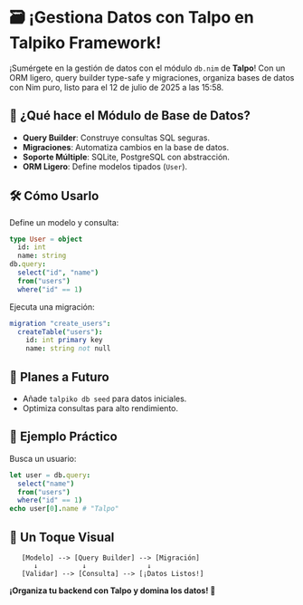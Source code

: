 # 🗃️ ¡Gestiona Datos con Talpo en Talpiko Framework!

¡Sumérgete en la gestión de datos con el módulo `db.nim` de **Talpo**! Con un ORM ligero, query builder type-safe y migraciones, organiza bases de datos con Nim puro, listo para el 12 de julio de 2025 a las 15:58.

## 🚀 ¿Qué hace el Módulo de Base de Datos?
- **Query Builder**: Construye consultas SQL seguras.
- **Migraciones**: Automatiza cambios en la base de datos.
- **Soporte Múltiple**: SQLite, PostgreSQL con abstracción.
- **ORM Ligero**: Define modelos tipados (`User`).

## 🛠️ Cómo Usarlo
Define un modelo y consulta:
```nim
type User = object
  id: int
  name: string
db.query:
  select("id", "name")
  from("users")
  where("id" == 1)
```

Ejecuta una migración:
```nim
migration "create_users":
  createTable("users"):
    id: int primary key
    name: string not null
```

## 🌱 Planes a Futuro
- Añade `talpiko db seed` para datos iniciales.
- Optimiza consultas para alto rendimiento.

## 🎉 Ejemplo Práctico
Busca un usuario:
```nim
let user = db.query:
  select("name")
  from("users")
  where("id" == 1)
echo user[0].name # "Talpo"
```

## 🎨 Un Toque Visual
```
   [Modelo] --> [Query Builder] --> [Migración]
      ↓           ↓               ↓
   [Validar] --> [Consulta] --> [¡Datos Listos!]
```

**¡Organiza tu backend con Talpo y domina los datos! 🐾**